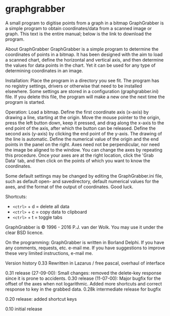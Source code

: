 # graphgrabber
A small program to digitise points from a graph in a bitmap
GraphGrabber is a simple program to obtain coordinates/data from a scanned image or graph.
This text is the entire manual; below is the link to download the program.

About GraphGrabber
GraphGrabber is a simple program to determine the coordinates of points in a bitmap. It has been designed with the aim to load a scanned chart, define the horizontal and vertical axis, and then determine the values for data points in the chart. Yet it can be used for any type of determining coordinates in an image.

Installation:
Place the program in a directory you see fit. The program has no registry settings, drivers or otherwise that need to be installed elsewhere. Some settings are stored in a configuration (graphgrabber.ini) file. If you delete this file, the program will make a new one the next time the program is started.

Operation:
Load a bitmap. Define the first coordinate axis (x-axis) by drawing a line, starting at the origin. Move the mouse pointer to the origin, press the left button down, keep it pressed, and drag along the x-axis to the end point of the axis, after which the button can be released. 
Define the second axis (y-axis) by clicking the end point of the y-axis. The drawing of the line is automatic. 
Define the numerical value of the origin and the end points in the panel on the right. Axes need not be perpendicular, nor need the image be aligned to the window. You can change the axes by repeating this procedure. Once your axes are at the right location, click the 'Grab Data' tab, and then click on the points of which you want to know the coordinates.

Some default settings may be changed by editing the GraphGrabber.ini file, such as default open- and savedirectory, default numerical values for the axes, and the format of the output of coordinates. Good luck.

Shortcuts:
* `<ctrl>` + d = delete all data
* `<ctrl>` + c = copy data to clipboard
* `<ctrl>` + t = toggle tabs

GraphGrabber is © 1996 - 2016 P.J. van der Wolk. You may use it under the clear BSD licence.

On the programming:
GraphGrabber is written in Borland Delphi. If you have any comments, requests, etc. e-mail me. If you have suggestions to improve these very limited instructions, e-mail me.

Version history
0.33 Rewritten in Lazarus / free pascal, overhaul of interface

0.31 release
(27-09-00):
Small changes: removed the delete-key response since it is prone to accidents.
0.30 release (11-07-00):
Major bugfix for the offset of the axes when not logarithmic. Added more shortcuts and correct response to <delete> key in the grabbed data.
0.28k intermediate release for bugfix

0.20 release: added shortcut keys

0.10 initial release
